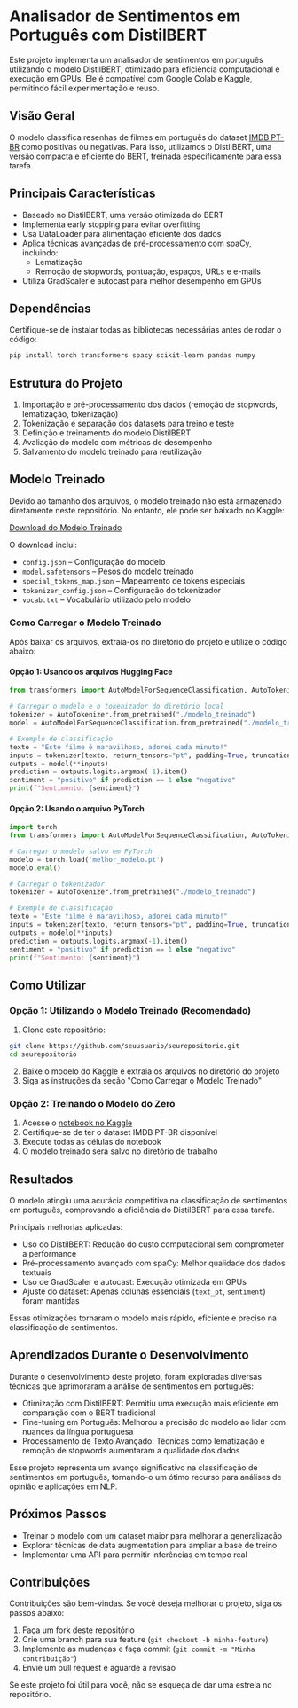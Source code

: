 # Analisador de Sentimentos em Português com DistilBERT  

Este projeto implementa um analisador de sentimentos em português utilizando o modelo DistilBERT, otimizado para eficiência computacional e execução em GPUs. Ele é compatível com Google Colab e Kaggle, permitindo fácil experimentação e reuso.  

## Visão Geral  

O modelo classifica resenhas de filmes em português do dataset [IMDB PT-BR](https://www.kaggle.com/datasets/luisfredgs/imdb-ptbr) como positivas ou negativas. Para isso, utilizamos o DistilBERT, uma versão compacta e eficiente do BERT, treinada especificamente para essa tarefa.  

## Principais Características  

- Baseado no DistilBERT, uma versão otimizada do BERT  
- Implementa early stopping para evitar overfitting  
- Usa DataLoader para alimentação eficiente dos dados  
- Aplica técnicas avançadas de pré-processamento com spaCy, incluindo:  
  - Lematização  
  - Remoção de stopwords, pontuação, espaços, URLs e e-mails  
- Utiliza GradScaler e autocast para melhor desempenho em GPUs  

## Dependências  

Certifique-se de instalar todas as bibliotecas necessárias antes de rodar o código:  

```bash
pip install torch transformers spacy scikit-learn pandas numpy
```  

## Estrutura do Projeto  

1. Importação e pré-processamento dos dados (remoção de stopwords, lematização, tokenização)  
2. Tokenização e separação dos datasets para treino e teste  
3. Definição e treinamento do modelo DistilBERT  
4. Avaliação do modelo com métricas de desempenho  
5. Salvamento do modelo treinado para reutilização  

## Modelo Treinado  

Devido ao tamanho dos arquivos, o modelo treinado não está armazenado diretamente neste repositório. No entanto, ele pode ser baixado no Kaggle:  

[Download do Modelo Treinado](https://www.kaggle.com/code/wesleibatista/imbd-nlp-ptbr/output)  

O download inclui:  

- `config.json` – Configuração do modelo  
- `model.safetensors` – Pesos do modelo treinado  
- `special_tokens_map.json` – Mapeamento de tokens especiais  
- `tokenizer_config.json` – Configuração do tokenizador  
- `vocab.txt` – Vocabulário utilizado pelo modelo  

### Como Carregar o Modelo Treinado  

Após baixar os arquivos, extraia-os no diretório do projeto e utilize o código abaixo:  

#### Opção 1: Usando os arquivos Hugging Face  

```python
from transformers import AutoModelForSequenceClassification, AutoTokenizer

# Carregar o modelo e o tokenizador do diretório local
tokenizer = AutoTokenizer.from_pretrained("./modelo_treinado")
model = AutoModelForSequenceClassification.from_pretrained("./modelo_treinado")

# Exemplo de classificação
texto = "Este filme é maravilhoso, adorei cada minuto!"
inputs = tokenizer(texto, return_tensors="pt", padding=True, truncation=True, max_length=512)
outputs = model(**inputs)
prediction = outputs.logits.argmax(-1).item()
sentiment = "positivo" if prediction == 1 else "negativo"
print(f"Sentimento: {sentiment}")
```  

#### Opção 2: Usando o arquivo PyTorch  

```python
import torch
from transformers import AutoModelForSequenceClassification, AutoTokenizer

# Carregar o modelo salvo em PyTorch
modelo = torch.load('melhor_modelo.pt')
modelo.eval()

# Carregar o tokenizador
tokenizer = AutoTokenizer.from_pretrained("./modelo_treinado")

# Exemplo de classificação
texto = "Este filme é maravilhoso, adorei cada minuto!"
inputs = tokenizer(texto, return_tensors="pt", padding=True, truncation=True, max_length=512)
outputs = modelo(**inputs)
prediction = outputs.logits.argmax(-1).item()
sentiment = "positivo" if prediction == 1 else "negativo"
print(f"Sentimento: {sentiment}")
```  

## Como Utilizar  

### Opção 1: Utilizando o Modelo Treinado (Recomendado)  

1. Clone este repositório:  
```bash
git clone https://github.com/seuusuario/seurepositorio.git
cd seurepositorio
```  
2. Baixe o modelo do Kaggle e extraia os arquivos no diretório do projeto  
3. Siga as instruções da seção "Como Carregar o Modelo Treinado"  

### Opção 2: Treinando o Modelo do Zero  

1. Acesse o [notebook no Kaggle](https://www.kaggle.com/code/wesleibatista/imbd-nlp-ptbr)  
2. Certifique-se de ter o dataset IMDB PT-BR disponível  
3. Execute todas as células do notebook  
4. O modelo treinado será salvo no diretório de trabalho  

## Resultados  

O modelo atingiu uma acurácia competitiva na classificação de sentimentos em português, comprovando a eficiência do DistilBERT para essa tarefa.  

Principais melhorias aplicadas:  

- Uso do DistilBERT: Redução do custo computacional sem comprometer a performance  
- Pré-processamento avançado com spaCy: Melhor qualidade dos dados textuais  
- Uso de GradScaler e autocast: Execução otimizada em GPUs  
- Ajuste do dataset: Apenas colunas essenciais (`text_pt`, `sentiment`) foram mantidas  

Essas otimizações tornaram o modelo mais rápido, eficiente e preciso na classificação de sentimentos.  

## Aprendizados Durante o Desenvolvimento  

Durante o desenvolvimento deste projeto, foram exploradas diversas técnicas que aprimoraram a análise de sentimentos em português:  

- Otimização com DistilBERT: Permitiu uma execução mais eficiente em comparação com o BERT tradicional  
- Fine-tuning em Português: Melhorou a precisão do modelo ao lidar com nuances da língua portuguesa  
- Processamento de Texto Avançado: Técnicas como lematização e remoção de stopwords aumentaram a qualidade dos dados  

Esse projeto representa um avanço significativo na classificação de sentimentos em português, tornando-o um ótimo recurso para análises de opinião e aplicações em NLP.  

## Próximos Passos  

- Treinar o modelo com um dataset maior para melhorar a generalização  
- Explorar técnicas de data augmentation para ampliar a base de treino  
- Implementar uma API para permitir inferências em tempo real  

## Contribuições  

Contribuições são bem-vindas. Se você deseja melhorar o projeto, siga os passos abaixo:  

1. Faça um fork deste repositório  
2. Crie uma branch para sua feature (`git checkout -b minha-feature`)  
3. Implemente as mudanças e faça commit (`git commit -m "Minha contribuição"`)  
4. Envie um pull request e aguarde a revisão  

Se este projeto foi útil para você, não se esqueça de dar uma estrela no repositório.  
